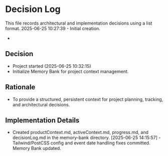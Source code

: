 # Decision Log

This file records architectural and implementation decisions using a list format.
2025-06-25 10:27:39 - Initial creation.

*

## Decision

* Project started (2025-06-25 10:32:15)
* Initialize Memory Bank for project context management.

## Rationale 

* To provide a structured, persistent context for project planning, tracking, and architectural decisions.

## Implementation Details

* Created productContext.md, activeContext.md, progress.md, and decisionLog.md in the memory-bank directory.
[2025-06-25 14:15:57] - Tailwind/PostCSS config and event date handling fixes committed. Memory Bank updated.